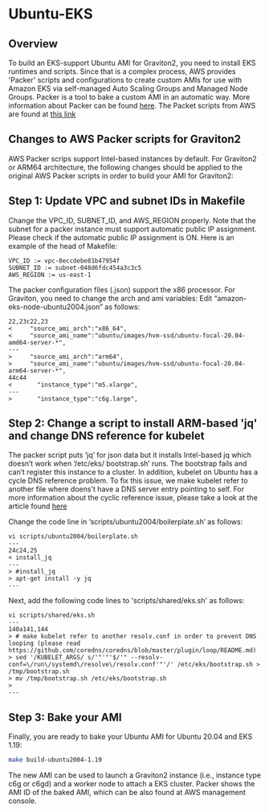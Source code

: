 # Ubuntu-EKS

## Overview

To build an EKS-support Ubuntu AMI for Graviton2, you need to install EKS runtimes and scripts. Since that is a complex process, AWS provides 'Packer' scripts and configurations to create custom AMIs for use with Amazon EKS via self-managed Auto Scaling Groups and Managed Node Groups. Packer is a tool to bake a custom AMI in an automatic way. More information about Packer can be found [here](https://learn.hashicorp.com/tutorials/packer/get-started-install-cli). The Packet scripts from AWS are found at [this link](https://github.com/aws-samples/amazon-eks-custom-amis)

## Changes to AWS Packer scripts for Graviton2

AWS Packer scrips support Intel-based instances by default. For Graviton2 or ARM64 architecture, the following changes should be applied to the original AWS Packer scripts in order to build your AMI for Graviton2:

## Step 1: Update VPC and subnet IDs in Makefile

Change the VPC_ID, SUBNET_ID, and AWS_REGION properly. Note that the subnet for a packer instance must support automatic public IP assignment. Please check if the automatic public IP assignment is ON.
Here is an example of the head of Makefile:
```
VPC_ID := vpc-0eccdebe81b47954f
SUBNET_ID := subnet-048d6fdc454a3c3c5
AWS_REGION := us-east-1
```

The packer configuration files (.json) support the x86 processor. For Graviton, you need to change the arch and ami variables:
Edit “amazon-eks-node-ubuntu2004.json” as follows:
```
22,23c22,23
<     "source_ami_arch":"x86_64",
<     "source_ami_name":"ubuntu/images/hvm-ssd/ubuntu-focal-20.04-amd64-server-*",
---
>     "source_ami_arch":"arm64",
>     "source_ami_name":"ubuntu/images/hvm-ssd/ubuntu-focal-20.04-arm64-server-*",
44c44
<       "instance_type":"m5.xlarge",
---
>       "instance_type":"c6g.large",
```

## Step 2: Change a script to install ARM-based 'jq' and change DNS reference for kubelet

The packer script puts ‘jq’ for json data but it installs Intel-based jq which doesn’t work when ‘/etc/eks/ bootstrap.sh’ runs. The bootstrap fails and can’t register this instance to a cluster. In addition, kubelet on Ubuntu has a cycle DNS reference problem. To fix this issue, we make kubelet refer to another file where doens't have a DNS server entry pointing to self. For more information about the cyclic reference issue, please take a look at the article found [here](https://github.com/coredns/coredns/blob/master/plugin/loop/README.md)
 
Change the code line in ‘scripts/ubuntu2004/boilerplate.sh’ as follows:
```
vi scripts/ubuntu2004/boilerplate.sh
---
24c24,25
< install_jq
---
> #install_jq
> apt-get install -y jq
---
```
Next, add the following code lines to 'scripts/shared/eks.sh' as follows:
```
vi scripts/shared/eks.sh
---
140a141,144
> # make kubelet refer to another resolv.conf in order to prevent DNS looping (please read https://github.com/coredns/coredns/blob/master/plugin/loop/README.md)
> sed '/KUBELET_ARGS/ s/'"'"'$/'" --resolv-conf=\/run\/systemd\/resolve\/resolv.conf'"'/' /etc/eks/bootstrap.sh > /tmp/bootstrap.sh
> mv /tmp/bootstrap.sh /etc/eks/bootstrap.sh
>
---
```

## Step 3: Bake your AMI

Finally, you are ready to bake your Ubuntu AMI for Ubuntu 20.04 and EKS 1.19:
```bash
make build-ubuntu2004-1.19
```

The new AMI can be used to launch a Graviton2 instance (i.e., instance type c6g or c6gd) and a worker node to attach a EKS cluster. Packer shows the AMI ID of the baked AMI, which can be also found at AWS management console.

